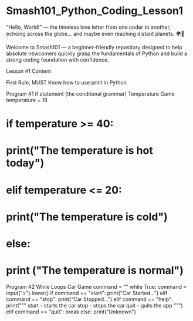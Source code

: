 # Smash101_Python_Coding_Lesson1

“Hello, World!” — the timeless love letter from one coder to another, echoing across the globe… and maybe even reaching distant planets. 🌍👾

Welcome to Smash101 — a beginner-friendly repository designed to help absolute newcomers quickly grasp the fundamentals of Python and build a strong coding foundation with confidence.

Lesson #1 Content

First Rule, MUST Know how to use print in Python



Program #1 if statement (the conditonal grammar)
Temperature Game
temperature = 18
# if temperature >= 40:
#     print("The temperature is hot today")
# elif temperature <= 20:
#     print("The temperature is cold")
# else:
#     print ("The temperature is normal")

Program #2 While Loops
Car Game
command = ""
while True:
    command = input(">").lower()
    if command == "start":
        print("Car Started...")
    elif command == "stop":
        print("Car Stopped...")
    elif command == "help":
        print("""
        start - starts the car
        stop - stops the car
        quit - quits the app
        """)
    elif command == "quit":
        break
    else:
        print("Unknown")
